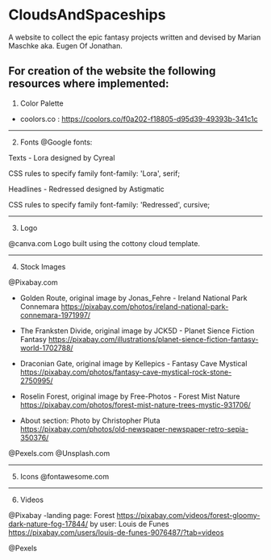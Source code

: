 # CloudsAndSpaceships
A website to collect the epic fantasy projects written and devised by Marian Maschke aka. Eugen Of Jonathan.

For creation of the website the following resources where implemented:
----------------------------------------------------------------------------------------------------------------------------------
1. Color Palette
- coolors.co : https://coolors.co/f0a202-f18805-d95d39-49393b-341c1c

----------------------------------------------------------------------------------------------------------------------------------
2. Fonts @Google fonts:

Texts - Lora designed by Cyreal
<link rel="preconnect" href="https://fonts.gstatic.com">
<link href="https://fonts.googleapis.com/css2?family=Lora:ital,wght@0,400;0,500;0,700;1,600&display=swap" rel="stylesheet">

CSS rules to specify family
font-family: 'Lora', serif;

Headlines - Redressed designed by Astigmatic
<link rel="preconnect" href="https://fonts.gstatic.com">
<link href="https://fonts.googleapis.com/css2?family=Redressed&display=swap" rel="stylesheet">

CSS rules to specify family
font-family: 'Redressed', cursive;

----------------------------------------------------------------------------------------------------------------------------------
3. Logo

@canva.com
Logo built using the cottony cloud template.

----------------------------------------------------------------------------------------------------------------------------------
4. Stock Images

@Pixabay.com
- Golden Route, original image by Jonas_Fehre - Ireland National Park Connemara
https://pixabay.com/photos/ireland-national-park-connemara-1971997/

- The Franksten Divide, original image by JCK5D - Planet Sience Fiction Fantasy
https://pixabay.com/illustrations/planet-sience-fiction-fantasy-world-1702788/

- Draconian Gate, original image by Kellepics - Fantasy Cave Mystical
https://pixabay.com/photos/fantasy-cave-mystical-rock-stone-2750995/

- Roselin Forest, original image by Free-Photos - Forest Mist Nature
https://pixabay.com/photos/forest-mist-nature-trees-mystic-931706/

- About section: Photo by Christopher Pluta
https://pixabay.com/photos/old-newspaper-newspaper-retro-sepia-350376/

@Pexels.com
@Unsplash.com

----------------------------------------------------------------------------------------------------------------------------------
5. Icons
@fontawesome.com

----------------------------------------------------------------------------------------------------------------------------------
6. Videos

@Pixabay
-landing page: Forest https://pixabay.com/videos/forest-gloomy-dark-nature-fog-17844/
by user: Louis de Funes
https://pixabay.com/users/louis-de-funes-9076487/?tab=videos

@Pexels